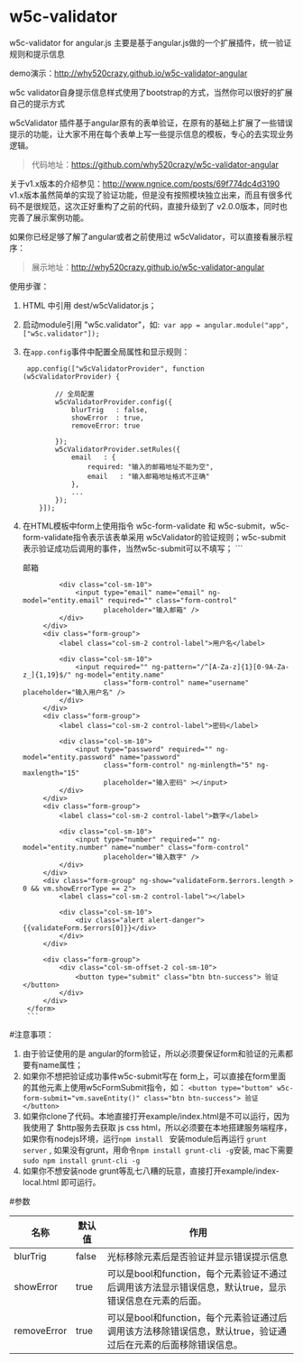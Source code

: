 w5c-validator
=====================

w5c-validator for angular.js
主要是基于angular.js做的一个扩展插件，统一验证规则和提示信息

demo演示：http://why520crazy.github.io/w5c-validator-angular

w5c validator自身提示信息样式使用了bootstrap的方式，当然你可以很好的扩展自己的提示方式

w5cValidator 插件基于angular原有的表单验证，在原有的基础上扩展了一些错误提示的功能，让大家不用在每个表单上写一些提示信息的模板，专心的去实现业务逻辑。

>代码地址：https://github.com/why520crazy/w5c-validator-angular

关于v1.x版本的介绍参见：http://www.ngnice.com/posts/69f774dc4d3190
v1.x版本虽然简单的实现了验证功能，但是没有按照模块独立出来，而且有很多代码不是很规范，这次正好重构了之前的代码，直接升级到了 v2.0.0版本，同时也完善了展示案例功能。

如果你已经足够了解了angular或者之前使用过 w5cValidator，可以直接看展示程序：
>展示地址：http://why520crazy.github.io/w5c-validator-angular

使用步骤：

1. HTML 中引用 dest/w5cValidator.js；

1. 启动module引用 "w5c.validator"，如:` var app = angular.module("app", ["w5c.validator"]);`

1. 在`app.config`事件中配置全局属性和显示规则：
    ```
     app.config(["w5cValidatorProvider", function (w5cValidatorProvider) {

            // 全局配置
            w5cValidatorProvider.config({
                blurTrig   : false,
                showError  : true,
                removeError: true

            });
            w5cValidatorProvider.setRules({
                email   : {
                    required: "输入的邮箱地址不能为空",
                    email   : "输入邮箱地址格式不正确"
                },
                ...
            });
        }]);
    ```
1. 在HTML模板中form上使用指令 w5c-form-validate 和 w5c-submit，w5c-form-validate指令表示该表单采用 w5cValidator的验证规则；w5c-submit 表示验证成功后调用的事件，当然w5c-submit可以不填写；
        ```
        <form class="form-horizontal w5c-form demo-form" role="form" w5c-submit="vm.saveEntity()"
              w5c-form-validate="vm.validateOptions" novalidate name="validateForm">
            <div class="form-group">
                <label class="col-sm-2 control-label">邮箱</label>
        
                <div class="col-sm-10">
                    <input type="email" name="email" ng-model="entity.email" required="" class="form-control"
                           placeholder="输入邮箱" />
                </div>
            </div>
            <div class="form-group">
                <label class="col-sm-2 control-label">用户名</label>
        
                <div class="col-sm-10">
                    <input required="" ng-pattern="/^[A-Za-z]{1}[0-9A-Za-z_]{1,19}$/" ng-model="entity.name"
                           class="form-control" name="username" placeholder="输入用户名" />
                </div>
            </div>
            <div class="form-group">
                <label class="col-sm-2 control-label">密码</label>
        
                <div class="col-sm-10">
                    <input type="password" required="" ng-model="entity.password" name="password"
                           class="form-control" ng-minlength="5" ng-maxlength="15"
                           placeholder="输入密码" ></input>
                </div>
            </div>
            <div class="form-group">
                <label class="col-sm-2 control-label">数字</label>
        
                <div class="col-sm-10">
                    <input type="number" required="" ng-model="entity.number" name="number" class="form-control"
                           placeholder="输入数字" />
                </div>
            </div>
            <div class="form-group" ng-show="validateForm.$errors.length > 0 && vm.showErrorType == 2">
                <label class="col-sm-2 control-label"></label>
        
                <div class="col-sm-10">
                    <div class="alert alert-danger">{{validateForm.$errors[0]}}</div>
                </div>
            </div>
        
            <div class="form-group">
                <div class="col-sm-offset-2 col-sm-10">
                    <button type="submit" class="btn btn-success"> 验证</button>
                </div>
            </div>
        </form>
        ```

#注意事项：
1. 由于验证使用的是 angular的form验证，所以必须要保证form和验证的元素都要有name属性；
1. 如果你不想把验证成功事件w5c-submit写在 form上，可以直接在form里面的其他元素上使用w5cFormSubmit指令，如：
`<button type="buttom" w5c-form-submit="vm.saveEntity()" class="btn btn-success"> 验证</button>`
1. 如果你clone了代码。本地直接打开example/index.html是不可以运行，因为我使用了 $http服务去获取 js css html，所以必须要在本地搭建服务端程序，如果你有nodejs环境，运行`npm install ` 安装module后再运行 `grunt server` ,
如果没有grunt，用命令`npm install grunt-cli -g`安装, mac下需要 `sudo npm install grunt-cli -g`
1. 如果你不想安装node grunt等乱七八糟的玩意，直接打开example/index-local.html 即可运行。

#参数


|名称|默认值|作用|
|------|-----|------|
|blurTrig|false|光标移除元素后是否验证并显示错误提示信息|
|showError|true|可以是bool和function，每个元素验证不通过后调用该方法显示错误信息，默认true，显示错误信息在元素的后面。|
|removeError|true|可以是bool和function，每个元素验证通过后调用该方法移除错误信息，默认true，验证通过后在元素的后面移除错误信息。|
